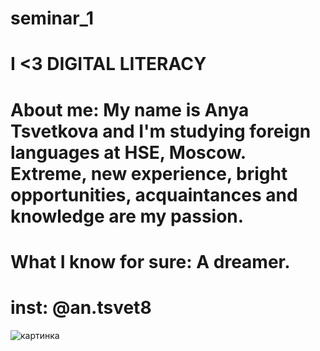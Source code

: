 # seminar_1
# I <3 DIGITAL LITERACY
# About me: My name is Anya Tsvetkova and I'm studying foreign languages at HSE, Moscow. Extreme, new experience, bright opportunities, acquaintances and knowledge are my passion. 
# What I know for sure: A dreamer.
# inst: @an.tsvet8
![картинка](https://static.pexels.com/photos/20974/pexels-photo.jpg)
